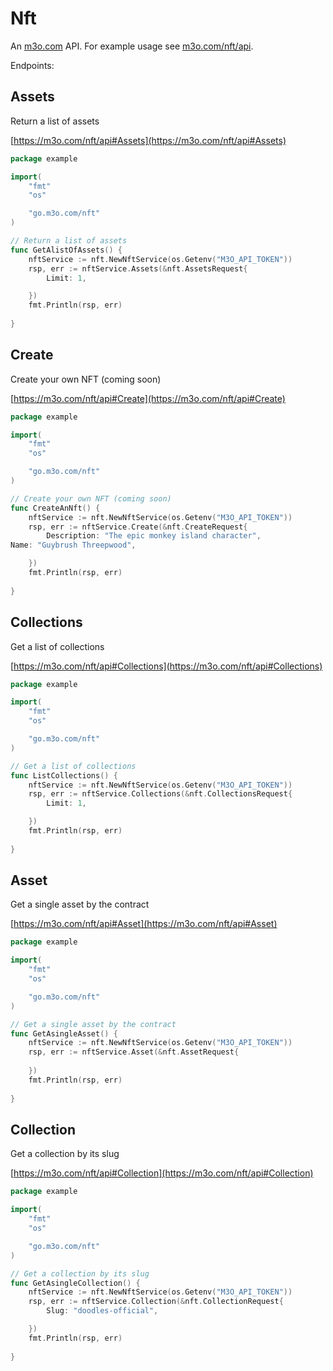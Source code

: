 # Nft

An [m3o.com](https://m3o.com) API. For example usage see [m3o.com/nft/api](https://m3o.com/nft/api).

Endpoints:

## Assets

Return a list of assets


[https://m3o.com/nft/api#Assets](https://m3o.com/nft/api#Assets)

```go
package example

import(
	"fmt"
	"os"

	"go.m3o.com/nft"
)

// Return a list of assets
func GetAlistOfAssets() {
	nftService := nft.NewNftService(os.Getenv("M3O_API_TOKEN"))
	rsp, err := nftService.Assets(&nft.AssetsRequest{
		Limit: 1,

	})
	fmt.Println(rsp, err)
	
}
```
## Create

Create your own NFT (coming soon)


[https://m3o.com/nft/api#Create](https://m3o.com/nft/api#Create)

```go
package example

import(
	"fmt"
	"os"

	"go.m3o.com/nft"
)

// Create your own NFT (coming soon)
func CreateAnNft() {
	nftService := nft.NewNftService(os.Getenv("M3O_API_TOKEN"))
	rsp, err := nftService.Create(&nft.CreateRequest{
		Description: "The epic monkey island character",
Name: "Guybrush Threepwood",

	})
	fmt.Println(rsp, err)
	
}
```
## Collections

Get a list of collections


[https://m3o.com/nft/api#Collections](https://m3o.com/nft/api#Collections)

```go
package example

import(
	"fmt"
	"os"

	"go.m3o.com/nft"
)

// Get a list of collections
func ListCollections() {
	nftService := nft.NewNftService(os.Getenv("M3O_API_TOKEN"))
	rsp, err := nftService.Collections(&nft.CollectionsRequest{
		Limit: 1,

	})
	fmt.Println(rsp, err)
	
}
```
## Asset

Get a single asset by the contract


[https://m3o.com/nft/api#Asset](https://m3o.com/nft/api#Asset)

```go
package example

import(
	"fmt"
	"os"

	"go.m3o.com/nft"
)

// Get a single asset by the contract
func GetAsingleAsset() {
	nftService := nft.NewNftService(os.Getenv("M3O_API_TOKEN"))
	rsp, err := nftService.Asset(&nft.AssetRequest{
		
	})
	fmt.Println(rsp, err)
	
}
```
## Collection

Get a collection by its slug


[https://m3o.com/nft/api#Collection](https://m3o.com/nft/api#Collection)

```go
package example

import(
	"fmt"
	"os"

	"go.m3o.com/nft"
)

// Get a collection by its slug
func GetAsingleCollection() {
	nftService := nft.NewNftService(os.Getenv("M3O_API_TOKEN"))
	rsp, err := nftService.Collection(&nft.CollectionRequest{
		Slug: "doodles-official",

	})
	fmt.Println(rsp, err)
	
}
```
